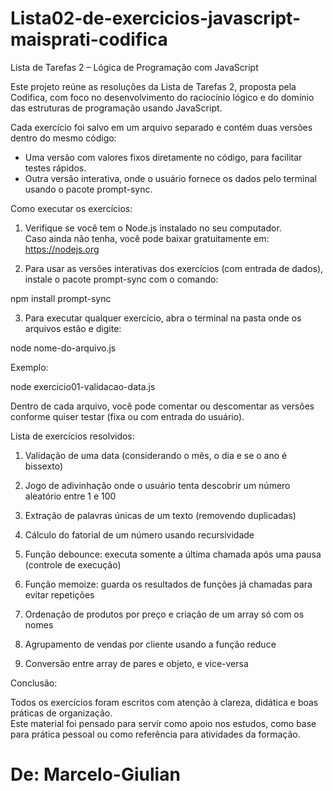 # Lista02-de-exercicios-javascript-maisprati-codifica

Lista de Tarefas 2 – Lógica de Programação com JavaScript

Este projeto reúne as resoluções da Lista de Tarefas 2, proposta pela Codifica, com foco no desenvolvimento do raciocínio lógico e do domínio das estruturas de programação usando JavaScript.

Cada exercício foi salvo em um arquivo separado e contém duas versões dentro do mesmo código:
- Uma versão com valores fixos diretamente no código, para facilitar testes rápidos.
- Outra versão interativa, onde o usuário fornece os dados pelo terminal usando o pacote prompt-sync.

Como executar os exercícios:

1. Verifique se você tem o Node.js instalado no seu computador.  
   Caso ainda não tenha, você pode baixar gratuitamente em: https://nodejs.org

2. Para usar as versões interativas dos exercícios (com entrada de dados), instale o pacote prompt-sync com o comando:

npm install prompt-sync

3. Para executar qualquer exercício, abra o terminal na pasta onde os arquivos estão e digite:

node nome-do-arquivo.js

Exemplo:

node exercicio01-validacao-data.js

Dentro de cada arquivo, você pode comentar ou descomentar as versões conforme quiser testar (fixa ou com entrada do usuário).

Lista de exercícios resolvidos:

1. Validação de uma data (considerando o mês, o dia e se o ano é bissexto)

2. Jogo de adivinhação onde o usuário tenta descobrir um número aleatório entre 1 e 100

3. Extração de palavras únicas de um texto (removendo duplicadas)

4. Cálculo do fatorial de um número usando recursividade

5. Função debounce: executa somente a última chamada após uma pausa (controle de execução)

6. Função memoize: guarda os resultados de funções já chamadas para evitar repetições

7. Ordenação de produtos por preço e criação de um array só com os nomes

8. Agrupamento de vendas por cliente usando a função reduce

9. Conversão entre array de pares e objeto, e vice-versa

Conclusão:

Todos os exercícios foram escritos com atenção à clareza, didática e boas práticas de organização.  
Este material foi pensado para servir como apoio nos estudos, como base para prática pessoal ou como referência para atividades da formação.

# De: Marcelo-Giulian